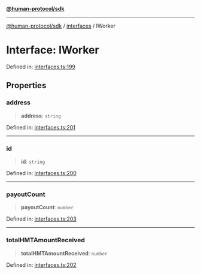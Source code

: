 [**@human-protocol/sdk**](../../README.md)

***

[@human-protocol/sdk](../../modules.md) / [interfaces](../README.md) / IWorker

# Interface: IWorker

Defined in: [interfaces.ts:199](https://github.com/humanprotocol/human-protocol/blob/35282ccf869d69c95ced3874bd6bde870ac54d48/packages/sdk/typescript/human-protocol-sdk/src/interfaces.ts#L199)

## Properties

### address

> **address**: `string`

Defined in: [interfaces.ts:201](https://github.com/humanprotocol/human-protocol/blob/35282ccf869d69c95ced3874bd6bde870ac54d48/packages/sdk/typescript/human-protocol-sdk/src/interfaces.ts#L201)

***

### id

> **id**: `string`

Defined in: [interfaces.ts:200](https://github.com/humanprotocol/human-protocol/blob/35282ccf869d69c95ced3874bd6bde870ac54d48/packages/sdk/typescript/human-protocol-sdk/src/interfaces.ts#L200)

***

### payoutCount

> **payoutCount**: `number`

Defined in: [interfaces.ts:203](https://github.com/humanprotocol/human-protocol/blob/35282ccf869d69c95ced3874bd6bde870ac54d48/packages/sdk/typescript/human-protocol-sdk/src/interfaces.ts#L203)

***

### totalHMTAmountReceived

> **totalHMTAmountReceived**: `number`

Defined in: [interfaces.ts:202](https://github.com/humanprotocol/human-protocol/blob/35282ccf869d69c95ced3874bd6bde870ac54d48/packages/sdk/typescript/human-protocol-sdk/src/interfaces.ts#L202)
